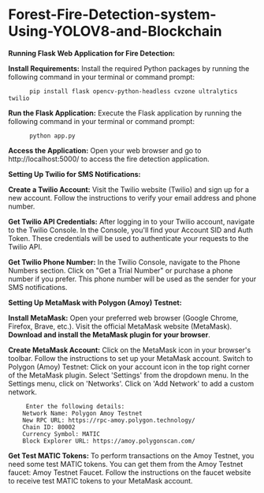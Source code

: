# Forest-Fire-Detection-system-Using-YOLOV8-and-Blockchain
**Running Flask Web Application for Fire Detection:**

**Install Requirements:**
Install the required Python packages by running the following command in your terminal or command prompt:

          pip install flask opencv-python-headless cvzone ultralytics twilio

**Run the Flask Application:**
Execute the Flask application by running the following command in your terminal or command prompt:

          python app.py

**Access the Application:**
Open your web browser and go to http://localhost:5000/ to access the fire detection application.


**Setting Up Twilio for SMS Notifications:**

**Create a Twilio Account:**
Visit the Twilio website (Twilio) and sign up for a new account.
Follow the instructions to verify your email address and phone number.

**Get Twilio API Credentials:**
After logging in to your Twilio account, navigate to the Twilio Console.
In the Console, you'll find your Account SID and Auth Token. These credentials will be used to authenticate your requests to the Twilio API.

**Get Twilio Phone Number:**
In the Twilio Console, navigate to the Phone Numbers section.
Click on "Get a Trial Number" or purchase a phone number if you prefer.
This phone number will be used as the sender for your SMS notifications.


**Setting Up MetaMask with Polygon (Amoy) Testnet:**

**Install MetaMask:**
Open your preferred web browser (Google Chrome, Firefox, Brave, etc.).
Visit the official MetaMask website (MetaMask).
**Download and install the MetaMask plugin for your browser**.

**Create MetaMask Account:**
Click on the MetaMask icon in your browser's toolbar.
Follow the instructions to set up your MetaMask account.
Switch to Polygon (Amoy) Testnet:
Click on your account icon in the top right corner of the MetaMask plugin.
Select 'Settings' from the dropdown menu.
In the Settings menu, click on 'Networks'.
Click on 'Add Network' to add a custom network.

         Enter the following details:
        Network Name: Polygon Amoy Testnet
        New RPC URL: https://rpc-amoy.polygon.technology/
        Chain ID: 80002
        Currency Symbol: MATIC
        Block Explorer URL: https://amoy.polygonscan.com/
        
**Get Test MATIC Tokens:**
To perform transactions on the Amoy Testnet, you need some test MATIC tokens.
You can get them from the Amoy Testnet faucet: Amoy Testnet Faucet.
Follow the instructions on the faucet website to receive test MATIC tokens to your MetaMask account.
